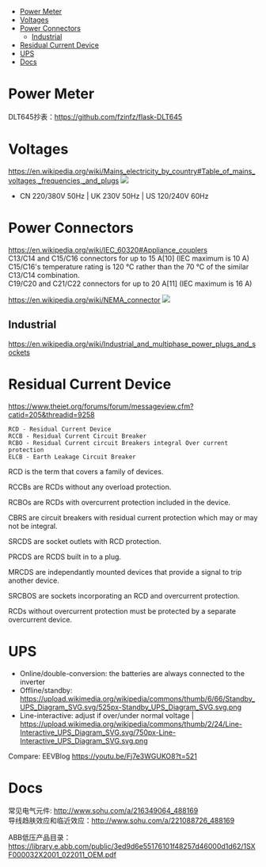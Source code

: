<!-- TOC -->

- [Power Meter](#power-meter)
- [Voltages](#voltages)
- [Power Connectors](#power-connectors)
    - [Industrial](#industrial)
- [Residual Current Device](#residual-current-device)
- [UPS](#ups)
- [Docs](#docs)

<!-- /TOC -->

# Power Meter

DLT645抄表：https://github.com/fzinfz/flask-DLT645

# Voltages

https://en.wikipedia.org/wiki/Mains_electricity_by_country#Table_of_mains_voltages,_frequencies,_and_plugs
![](https://upload.wikimedia.org/wikipedia/commons/thumb/7/70/World_Map_of_Mains_Voltages_and_Frequencies%2C_Detailed.svg/1200px-World_Map_of_Mains_Voltages_and_Frequencies%2C_Detailed.svg.png)
- CN 220/380V 50Hz | UK 230V 50Hz | US 120/240V 60Hz

# Power Connectors
https://en.wikipedia.org/wiki/IEC_60320#Appliance_couplers  
C13/C14 and C15/C16 connectors for up to 15 A[10] (IEC maximum is 10 A)  
C15/C16's temperature rating is 120 °C rather than the 70 °C of the similar C13/C14 combination.  
C19/C20 and C21/C22 connectors for up to 20 A[11] (IEC maximum is 16 A)

https://en.wikipedia.org/wiki/NEMA_connector
![](https://upload.wikimedia.org/wikipedia/commons/thumb/0/0d/NEMA_simplified_pins.svg/525px-NEMA_simplified_pins.svg.png)

## Industrial
https://en.wikipedia.org/wiki/Industrial_and_multiphase_power_plugs_and_sockets


# Residual Current Device
https://www.theiet.org/forums/forum/messageview.cfm?catid=205&threadid=9258

    RCD - Residual Current Device 
    RCCB - Residual Current Circuit Breaker 
    RCBO - Residual Current circuit Breakers integral Over current protection 
    ELCB - Earth Leakage Circuit Breaker 

RCD is the term that covers a family of devices.

RCCBs are RCDs without any overload protection.

RCBOs are RCDs with overcurrent protection included in the device.

CBRS are circuit breakers with residual current protection which may or may not be integral.

SRCDS are socket outlets with RCD protection.

PRCDS are RCDS built in to a plug.

MRCDS are independantly mounted devices that provide a signal to trip another device.

SRCBOS are sockets incorporating an RCD and overcurrent protection.

RCDs without overcurrent protection must be protected by a separate overcurrent device.

# UPS
- Online/double-conversion: the batteries are always connected to the inverter
- Offline/standby: https://upload.wikimedia.org/wikipedia/commons/thumb/6/66/Standby_UPS_Diagram_SVG.svg/525px-Standby_UPS_Diagram_SVG.svg.png  
- Line-interactive:  adjust if over/under normal voltage | 
https://upload.wikimedia.org/wikipedia/commons/thumb/2/24/Line-Interactive_UPS_Diagram_SVG.svg/750px-Line-Interactive_UPS_Diagram_SVG.svg.png

Compare: EEVBlog https://youtu.be/Fj7e3WGUKO8?t=521  

# Docs

常见电气元件: http://www.sohu.com/a/216349064_488169  
导线趋肤效应和临近效应：http://www.sohu.com/a/221088726_488169  

ABB低压产品目录： https://library.e.abb.com/public/3ed9d6e55176101f48257d46000d1d62/1SXF000032X2001_022011_OEM.pdf